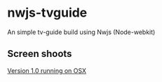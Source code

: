 # nwjs-tvguide
An simple tv-guide build using Nwjs (Node-webkit)

## Screen shoots
[Version 1.0 running on OSX](https://www.dropbox.com/s/ampcpq5bi70uhkf/Sk%C3%A6rmbillede%202015-02-09%2010.29.13.png?dl=0) 